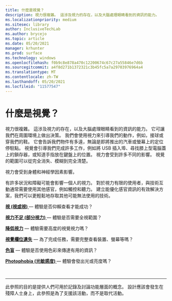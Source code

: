 ```yaml
---
title: 什麼是視覺？
description: 視力很複雜。 這涉及視力的存在，以及大腦處理眼睛看到的資訊的能力。
ms.localizationpriority: medium
ms.sitesec: library
author: InclusiveTechLab
ms.author: brycejo
ms.topic: article
ms.date: 05/20/2021
manager: krhunter
ms.prod: surface
ms.technology: windows
ms.openlocfilehash: f0b9c8e878a470c12200674c67c27a55846e7d6b
ms.sourcegitcommit: a4f8d271b1372321c3b45fc5a7a29703976964a4
ms.translationtype: MT
ms.contentlocale: zh-TW
ms.lasthandoff: 05/20/2021
ms.locfileid: "11577547"
---
```

# <a name="what-is-vision"></a>什麼是視覺？

視力很複雜。 這涉及視力的存在，以及大腦處理眼睛看到的資訊的能力。 它可讓我們在周圍環境上做出決策。 我們會使用視力來引導我們的動作，例如，接球或穿我們的鞋。 它會告訴我們物件有多遠，無論是即將推出的汽車或螢幕上的定位停駐點。 視覺會引導我們完成許多工作，例如將 USB 插入埠、尋找膝上型電腦蓋上的鎖存器，或知道手指放在鍵盤上的位置。 視力會受到許多不同的影響。 視覺的範圍可以從完全消失、模糊到完全清楚。

視力會受到身體和神經學因素影響。 

有許多狀況和障礙可能會影響一個人的視力。 對於視力有限的使用者，與技術互動通常需要使用其他感官，例如觸控和聽力。 建立能優化感官資訊的有效解決方案，我們可以更輕鬆地存取其他可能無法使用的技術。

**[視 (視或視) ](vision-blindness-sightlessness.md)** &mdash; 體驗是否仰賴查看才能成功？

**[視力不足 (部分視力) ](vision-low-vision-partially-sighted.md)** &mdash; 體驗是否需要全視範圍？

**[降低視力](vision-decreased-acuity.md)** &mdash; 體驗需要高度的視覺視力嗎？

**[視覺欄位遺失](vision-visual-field-loss.md)** &mdash; 為了完成任務，需要完整查看裝置、螢幕等嗎？

**[色盲](vision-color-blindness.md)** &mdash; 體驗是否使用色彩來傳達有用的資訊？

**[Photophobia (光敏感度) ](vision-photophobia-light-sensitivity.md)** &mdash; 體驗會發出光或亮度嗎？

&nbsp;

[comment]: # (頁腳語句)
___
此參照的目的是提供人們可用於記錄及討論功能層面的概念。 設計應該會發生在殘障人士身上，此參照是為了支援該活動，而不是取代活動。 
